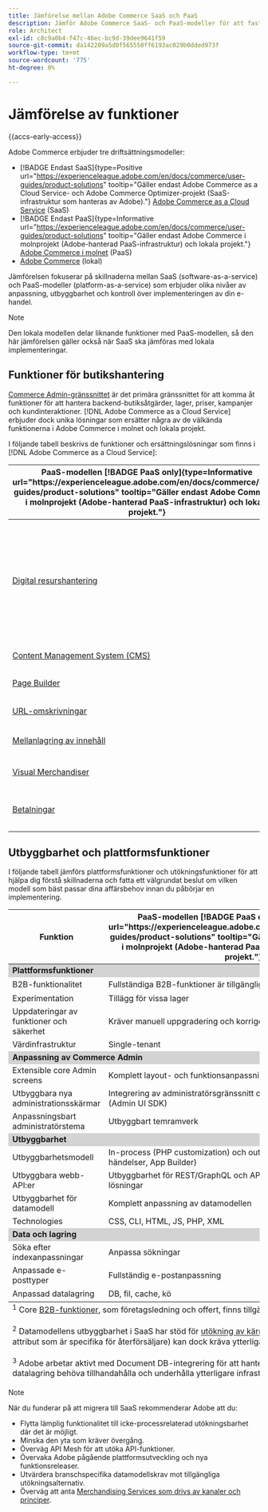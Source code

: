 ```yaml
---
title: Jämförelse mellan Adobe Commerce SaaS och PaaS
description: Jämför Adobe Commerce SaaS- och PaaS-modeller för att fastställa den bästa implementeringsmetoden för dina affärsbehov.
role: Architect
exl-id: c8c9a0b4-f47c-46ec-bc9d-39dee9641f59
source-git-commit: da142209a5d0f565550ff6193ac029b0dded973f
workflow-type: tm+mt
source-wordcount: '775'
ht-degree: 0%

---
```


# Jämförelse av funktioner

{{accs-early-access}}

Adobe Commerce erbjuder tre driftsättningsmodeller:

- [!BADGE Endast SaaS]{type=Positive url="https://experienceleague.adobe.com/en/docs/commerce/user-guides/product-solutions" tooltip="Gäller endast Adobe Commerce as a Cloud Service- och Adobe Commerce Optimizer-projekt (SaaS-infrastruktur som hanteras av Adobe)."} [Adobe Commerce as a Cloud Service](overview.md) (SaaS)
- [!BADGE Endast PaaS]{type=Informative url="https://experienceleague.adobe.com/en/docs/commerce/user-guides/product-solutions" tooltip="Gäller endast Adobe Commerce i molnprojekt (Adobe-hanterad PaaS-infrastruktur) och lokala projekt."} [Adobe Commerce i molnet](https://experienceleague.adobe.com/en/docs/commerce-on-cloud/user-guide/overview) (PaaS)
- [Adobe Commerce](https://experienceleague.adobe.com/en/docs/commerce-operations/installation-guide/overview) (lokal)

Jämförelsen fokuserar på skillnaderna mellan SaaS (software-as-a-service) och PaaS-modeller (platform-as-a-service) som erbjuder olika nivåer av anpassning, utbyggbarhet och kontroll över implementeringen av din e-handel.

>[!NOTE]
>
>Den lokala modellen delar liknande funktioner med PaaS-modellen, så den här jämförelsen gäller också när SaaS ska jämföras med lokala implementeringar.

## Funktioner för butikshantering

[Commerce Admin-gränssnittet](https://experienceleague.adobe.com/en/docs/commerce-admin/systems/guide-overview) är det primära gränssnittet för att komma åt funktioner för att hantera backend-butiksåtgärder, lager, priser, kampanjer och kundinteraktioner. [!DNL Adobe Commerce as a Cloud Service] erbjuder dock unika lösningar som ersätter några av de välkända funktionerna i Adobe Commerce i molnet och lokala projekt.

I följande tabell beskrivs de funktioner och ersättningslösningar som finns i [!DNL Adobe Commerce as a Cloud Service]:

<table>
    <thead>
        <tr>
            <th>PaaS-modellen [!BADGE PaaS only]{type=Informative url="https://experienceleague.adobe.com/en/docs/commerce/user-guides/product-solutions" tooltip="Gäller endast Adobe Commerce i molnprojekt (Adobe-hanterad PaaS-infrastruktur) och lokala projekt."}</th>
            <th>SaaS-modellen [!BADGE SaaS only]{type=Positive url="https://experienceleague.adobe.com/en/docs/commerce/user-guides/product-solutions" tooltip="Gäller endast för Adobe Commerce as a Cloud Service- och Adobe Commerce Optimizer-projekt (Adobe-hanterad SaaS-infrastruktur)."}</th>
            <th>Information</th>
        </tr>
    </thead>
    <tbody>
        <tr>
            <td><a href="https://experienceleague.adobe.com/en/docs/commerce-admin/content-design/wysiwyg/gallery/media-gallery-asset-management">Digital resurshantering</a></td>
            <td><a href="../product-visuals/overview.md">Produktbilder</a></td>
            <td>Ett robust DAM-system (Digital Asset Management) som kan integreras med Adobe Experience Manager för hantering av multimediematerial. Standardfunktionen för hantering av digitala filer och resurser innehåller också grundläggande verktyg för hantering av digitala resurser.</td>
        </tr>
        <tr>
            <td><a href="https://experienceleague.adobe.com/en/docs/commerce-admin/content-design/guide-overview">Content Management System (CMS)</a></td>
            <td rowspan="3"><a href="https://experienceleague.adobe.com/developer/commerce/storefront/merchants/get-started/">Storefront Builder</a></td>
            <td rowspan="3">En CMS som gör det möjligt för användare att enkelt skapa och hantera butiksinnehåll med hjälp av dokumentredigering eller en Visual Editor och som har inbyggda experimenteringsfunktioner.</td>
        </tr>
        <tr>
            <td><a href="https://experienceleague.adobe.com/en/docs/commerce-admin/page-builder/guide-overview">Page Builder</a></td>
        </tr>
        <tr>
            <td><a href="https://experienceleague.adobe.com/en/docs/commerce-admin/marketing/seo/url-rewrites/url-rewrite">URL-omskrivningar</a></td>
        </tr>
        <tr>
            <td><a href="https://experienceleague.adobe.com/en/docs/commerce-admin/content-design/staging/content-staging">Mellanlagring av innehåll</a></td>
            <td rowspan="2"><a href="../catalog-service/overview.md">Katalogtjänst</a></td>
            <td rowspan="2">En tjänst för avancerad visningsmodell (skrivskyddad) som hanterar katalogdata och återger produktrelaterade butiksupplevelser.</td>
        </tr>
        <tr>
            <td><a href="https://experienceleague.adobe.com/en/docs/commerce-admin/marketing/merchandising/visual-merch/visual-merchandiser">Visual Merchandiser</a></td>
        </tr>
        <tr>
            <td><a href="https://experienceleague.adobe.com/en/docs/commerce-admin/stores-sales/payments/payments">Betalningar</a></td>
            <td><a href="../payment-services/guide-overview.md">Betalningstjänster</a></td>
            <td>En integrerad betalningstjänst som underlättar säkra och effektiva transaktioner.</td>
        </tr>
    </tbody>
</table>

## Utbyggbarhet och plattformsfunktioner

I följande tabell jämförs plattformsfunktioner och utökningsfunktioner för att hjälpa dig förstå skillnaderna och fatta ett välgrundat beslut om vilken modell som bäst passar dina affärsbehov innan du påbörjar en implementering.

<table>
    <thead>
        <tr>
            <th>Funktion</th>
            <th>PaaS-modellen [!BADGE PaaS only]{type=Informative url="https://experienceleague.adobe.com/en/docs/commerce/user-guides/product-solutions" tooltip="Gäller endast Adobe Commerce i molnprojekt (Adobe-hanterad PaaS-infrastruktur) och lokala projekt."}</th>
            <th>SaaS-modellen [!BADGE SaaS only]{type=Positive url="https://experienceleague.adobe.com/en/docs/commerce/user-guides/product-solutions" tooltip="Gäller endast för Adobe Commerce as a Cloud Service- och Adobe Commerce Optimizer-projekt (Adobe-hanterad SaaS-infrastruktur)."}</th>
        </tr>
    </thead>
    <tbody>
        <tr>
            <td colspan="3" style="background:lightgray;"><strong>Plattformsfunktioner</strong></td>
        </tr>
        <tr>
            <td>B2B-funktionalitet</td>
            <td>Fullständiga B2B-funktioner är tillgängliga efter installationen</td>
            <td>Förinstallerat med grundfunktioner för B2B <sup>1</sup></td>
        </tr>
        <tr>
            <td>Experimentation</td>
            <td>Tillägg för vissa lager</td>
            <td>A/B-testning för att optimera engagemang och konvertering</td>
        </tr>
        <tr>
            <td>Uppdateringar av funktioner och säkerhet</td>
            <td>Kräver manuell uppgradering och korrigering</td>
            <td>Automatiskt distribuerad</td>
        </tr>
        <tr>
            <td>Värdinfrastruktur</td>
            <td>Single-tenant</td>
            <td>Multi-tenant</td>
        </tr>
        <tr>
            <td colspan="3" style="background:lightgray;"><strong>Anpassning av Commerce Admin</strong></td>
        </tr>
        <tr>
            <td>Extensible core Admin screens</td>
            <td>Komplett layout- och funktionsanpassning</td>
            <td>Förinställningsfilter, synlighetskontroller</td>
        </tr>
        <tr>
            <td>Utbyggbara nya administrationsskärmar</td>
            <td>Integrering av administratörsgränssnitt och extern programinjektion (Admin UI SDK)</td>
            <td>Injektion med externa appar (Admin UI SDK)</td>
        </tr>
        <tr>
            <td>Anpassningsbart administratörstema</td>
            <td>Utbyggbart temramverk</td>
            <td>Inget temramverk</td>
        </tr>
        <tr>
            <td colspan="3" style="background:lightgray;"><strong>Utbyggbarhet</strong></td>
        </tr>
        <tr>
            <td>Utbyggbarhetsmodell</td>
            <td>In-process (PHP customization) och out-of-process (API:er, händelser, App Builder)</td>
            <td>Endast ej processinriktad (API:er, händelser, App Builder)</td>
        </tr>
        <tr>
            <td>Utbyggbara webb-API:er</td>
            <td>Utbyggbarhet för REST/GraphQL och API Mesh med anpassade lösningar</td>
            <td>API Mesh med anpassade lösningar</td>
        </tr>
        <tr>
            <td>Utbyggbarhet för datamodell</td>
            <td>Komplett anpassning av datamodellen</td>
            <td>Anpassade attribut för kärnenheter och B2B-entiteter<sup>2</sup></td>
        </tr>
        <tr>
            <td>Technologies</td>
            <td>CSS, CLI, HTML, JS, PHP, XML</td>
            <td>CSS, CLI, HTML, JS, Node</td>
        </tr>
        <tr>
            <td colspan="3" style="background:lightgray;"><strong>Data och lagring</strong></td>
        </tr>
        <tr>
            <td>Söka efter indexanpassningar</td>
            <td>Anpassa sökningar</td>
            <td>Kräver lösningar från tredje part</td>
        </tr>
        <tr>
            <td>Anpassade e-posttyper</td>
            <td>Fullständig e-postanpassning</td>
            <td>Endast standardmallar för e-post</td>
        </tr>
        <tr>
            <td>Anpassad datalagring</td>
            <td>DB, fil, cache, kö</td>
            <td>App Builder State Library (endast fil)<sup>3</sup></td>
        </tr>
    </tbody>
    <tfoot>
        <tr>
            <td colspan="3">
                <sup>1</sup> Core <a href="https://experienceleague.adobe.com/en/docs/commerce-admin/b2b/guide-overview">B2B-funktioner</a>, som företagsledning och offert, finns tillgängliga i SaaS. Branschspecifika anpassningar kan dock kräva ytterligare implementeringsåtgärder.
                <br><br>
                <sup> 2</sup> Datamodellens utbyggbarhet i SaaS har stöd för <a href="https://developer.adobe.com/commerce/webapi/graphql/schema/attributes/mutations/">utökning av kärnenheter</a> utöver produkt och kund, inklusive B2B-enheter. Branschspecifika datamodeller (till exempel attribut som är specifika för återförsäljare) kan dock kräva ytterligare arkitektoniska överväganden.
                <br><br>
                <sup> 3</sup> Adobe arbetar aktivt med Document DB-integrering för att hantera beständiga lagringsbehov för SaaS. För närvarande kan implementeringar som kräver långsiktig datalagring behöva tillhandahålla och underhålla ytterligare infrastruktur.
            </td>
        </tr>
    </tfoot>
</table>

>[!NOTE]
>
>När du funderar på att migrera till SaaS rekommenderar Adobe att du:
>
>- Flytta lämplig funktionalitet till icke-processrelaterad utökningsbarhet där det är möjligt.
>- Minska den yta som kräver övergång.
>- Överväg API Mesh för att utöka API-funktioner.
>- Övervaka Adobe pågående plattformsutveckling och nya funktionsreleaser.
>- Utvärdera branschspecifika datamodellskrav mot tillgängliga utökningsalternativ.
>- Överväg att anta [Merchandising Services som drivs av kanaler och principer](../optimizer/catalog/overview.md).
